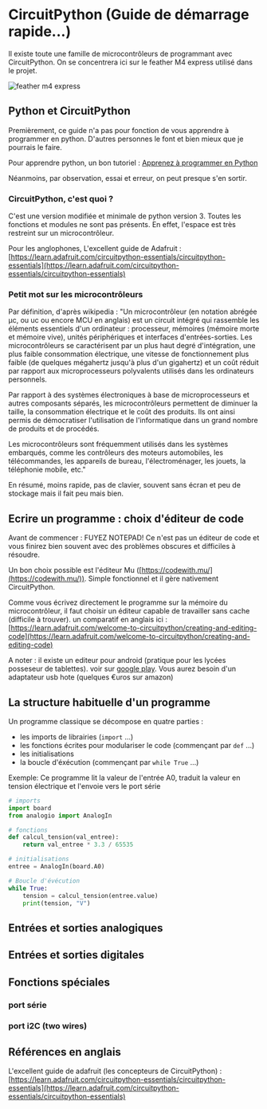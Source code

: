 # CircuitPython (Guide de démarrage rapide...)

Il existe toute une famille de microcontrôleurs de programmant avec CircuitPython. On se concentrera ici sur le feather M4 express utilisé dans le projet.

![feather m4 express]() 

## Python et CircuitPython

Premièrement, ce guide n'a pas pour fonction de vous apprendre à programmer en python. D'autres personnes le font et bien mieux que je pourrais le faire.

Pour apprendre python, un bon tutoriel : [Apprenez à programmer en Python](http://sdz.tdct.org/sdz/apprenez-a-programmer-en-python.html)

Néanmoins, par observation, essai et erreur, on peut presque s'en sortir.

### CircuitPython, c'est quoi ?

C'est une version modifiée et minimale de python version 3. Toutes les fonctions et modules ne sont pas présents. En effet, l'espace est très restreint sur un microcontrôleur.

Pour les anglophones, L'excellent guide de Adafruit : [https://learn.adafruit.com/circuitpython-essentials/circuitpython-essentials](https://learn.adafruit.com/circuitpython-essentials/circuitpython-essentials)

### Petit mot sur les microcontrôleurs

Par définition, d'après wikipedia : "Un microcontrôleur (en notation abrégée µc, ou uc ou encore MCU en anglais) est un circuit intégré qui rassemble les éléments essentiels d'un ordinateur : processeur, mémoires (mémoire morte et mémoire vive), unités périphériques et interfaces d'entrées-sorties. Les microcontrôleurs se caractérisent par un plus haut degré d'intégration, une plus faible consommation électrique, une vitesse de fonctionnement plus faible (de quelques mégahertz jusqu'à plus d'un gigahertz) et un coût réduit par rapport aux microprocesseurs polyvalents utilisés dans les ordinateurs personnels.

Par rapport à des systèmes électroniques à base de microprocesseurs et autres composants séparés, les microcontrôleurs permettent de diminuer la taille, la consommation électrique et le coût des produits. Ils ont ainsi permis de démocratiser l'utilisation de l'informatique dans un grand nombre de produits et de procédés.

Les microcontrôleurs sont fréquemment utilisés dans les systèmes embarqués, comme les contrôleurs des moteurs automobiles, les télécommandes, les appareils de bureau, l'électroménager, les jouets, la téléphonie mobile, etc."

En résumé, moins rapide, pas de clavier, souvent sans écran et peu de stockage mais il fait peu mais bien.

## Ecrire un programme : choix d'éditeur de code

Avant de commencer : FUYEZ NOTEPAD! Ce n'est pas un éditeur de code et vous finirez bien souvent avec des problèmes obscures et difficiles à résoudre.

Un bon choix possible est l'éditeur Mu ([https://codewith.mu/](https://codewith.mu/)). Simple fonctionnel et il gère nativement CircuitPython.

Comme vous écrivez directement le programme sur la mémoire du microcontrôleur, il faut choisir un éditeur capable de travailler sans cache (difficile à trouver). un comparatif en anglais ici : [https://learn.adafruit.com/welcome-to-circuitpython/creating-and-editing-code](https://learn.adafruit.com/welcome-to-circuitpython/creating-and-editing-code)

A noter : il existe un editeur pour android (pratique pour les lycées posseseur de tablettes). voir sur [google play](https://play.google.com/store/apps/details?id=com.foamyguy.circuitpythoneditor). Vous aurez besoin d'un adaptateur usb hote (quelques €uros sur amazon)

## La structure habituelle d'un programme

Un programme classique se décompose en quatre parties :

* les imports de librairies (```import``` ...)
* les fonctions écrites pour modulariser le code (commençant par ```def``` ...)
* les initialisations
* la boucle d'éxécution (commençant par ```while True``` ...)

Exemple: Ce programme lit la valeur de l'entrée A0, traduit la valeur en tension électrique et l'envoie vers le port série
```python
# imports
import board
from analogio import AnalogIn

# fonctions
def calcul_tension(val_entree):
    return val_entree * 3.3 / 65535

# initialisations
entree = AnalogIn(board.A0)

# Boucle d'évécution
while True:
    tension = calcul_tension(entree.value)
    print(tension, "V")
```

## Entrées et sorties analogiques



## Entrées et sorties digitales

## Fonctions spéciales
### port série

### port i2C (two wires)

## Références en anglais

L'excellent guide de adafruit (les concepteurs de CircuitPython) : [https://learn.adafruit.com/circuitpython-essentials/circuitpython-essentials](https://learn.adafruit.com/circuitpython-essentials/circuitpython-essentials)